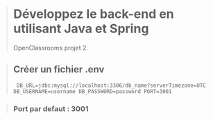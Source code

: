 > # Développez le back-end en utilisant Java et Spring
>
> OpenClassrooms projet 2.

> ## Créer un fichier .env
>
> ` DB_URL=jdbc:mysql://localhost:3306/db_name?serverTimezone=UTC
>   DB_USERNAME=username
>   DB_PASSWORD=password
>   PORT=3001`

> ### Port par defaut : 3001